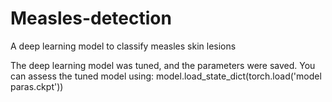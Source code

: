 # Measles-detection
A deep learning model to classify measles skin lesions

The deep learning model was tuned, and the parameters were saved.
You can assess the tuned model using: 
model.load_state_dict(torch.load('model paras.ckpt'))
